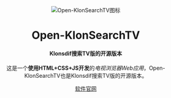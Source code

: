 <p align="center">
  <img src="https://github.com/user-attachments/assets/0d376aa2-ede1-4ad0-968c-292ecb74d911" alt="Open-KlonSearchTV图标">
</p>
<h1 align="center">Open-KlonSearchTV</h1>
<h4 align="center">Klonsdif搜索TV版的开源版本</h4>
<p align="center">这是一个<strong>使用HTML+CSS+JS开发</strong>的<em>电视浏览器Web应用</em>，Open-KlonSearchTV也是Klonsdif搜索TV版的开源版本。</p>
<p align="center"><a href="https://klonsdif.pages.dev/search/web/tv">软件官网</a></p>
